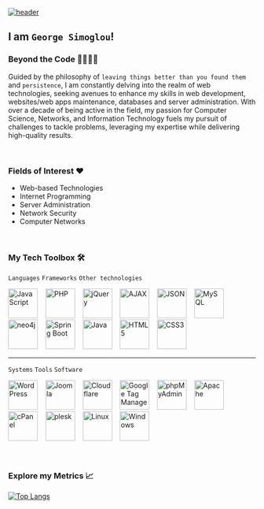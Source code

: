 [![header](https://capsule-render.vercel.app/api?type=venom&color=0:6f99b2,100:143f61&fontColor=ababab&height=225&section=header&text=Hello%20World%21&fontSize=60&animation=fadeIn)](https://github.com/gsimoglou/)

## I am `George Simoglou`!

### Beyond the Code 🫱🏻‍🫲🏼
Guided by the philosophy of `leaving things better than you found them` and `persistence`, I am constantly delving into the realm of web technologies, seeking avenues to enhance my skills in web development, websites/web apps maintenance, databases and server administration. With over a decade of being active in the field, my passion for Computer Science, Networks, and Information Technology fuels my pursuit of challenges to tackle problems, leveraging my expertise while delivering high-quality results.

<br>

### Fields of Interest ❤️
- Web-based Technologies
- Internet Programming
- Server Administration
- Network Security
- Computer Networks

<br>

### My Tech Toolbox 🛠️
`Languages` `Frameworks` `Other technologies`

<picture>
  <source media="(prefers-color-scheme: dark)" srcset="https://github.com/devicons/devicon/blob/master/icons/javascript/javascript-plain.svg">
  <source media="(prefers-color-scheme: light)" srcset="https://github.com/devicons/devicon/blob/master/icons/javascript/javascript-plain.svg">
  <img alt="JavaScript" width="60" height="60">
</picture>
&nbsp;&nbsp;
<picture>
  <source media="(prefers-color-scheme: dark)" srcset="https://github.com/devicons/devicon/blob/master/icons/php/php-original.svg">
  <source media="(prefers-color-scheme: light)" srcset="https://github.com/devicons/devicon/blob/master/icons/php/php-plain.svg">
  <img alt="PHP" width="60" height="60">
</picture>
&nbsp;&nbsp;
<picture>
  <source media="(prefers-color-scheme: dark)" srcset="https://github.com/devicons/devicon/blob/master/icons/jquery/jquery-plain-wordmark.svg">
  <source media="(prefers-color-scheme: light)" srcset="https://github.com/devicons/devicon/blob/master/icons/jquery/jquery-plain-wordmark.svg">
  <img alt="jQuery" width="60" height="60">
</picture>
&nbsp;&nbsp;
<picture>
  <source media="(prefers-color-scheme: dark)" srcset="https://static.cdnlogo.com/logos/a/29/ajax.svg">
  <source media="(prefers-color-scheme: light)" srcset="https://static.cdnlogo.com/logos/a/29/ajax.svg">
  <img alt="AJAX" width="60" height="60">
</picture>
&nbsp;&nbsp;
<picture>
  <source media="(prefers-color-scheme: dark)" srcset="https://github.com/devicons/devicon/blob/master/icons/json/json-original.svg">
  <source media="(prefers-color-scheme: light)" srcset="https://github.com/devicons/devicon/blob/master/icons/json/json-original.svg">
  <img alt="JSON" width="60" height="60">
</picture>
&nbsp;&nbsp;
<picture>
  <source media="(prefers-color-scheme: dark)" srcset="https://github.com/devicons/devicon/blob/master/icons/mysql/mysql-original-wordmark.svg">
  <source media="(prefers-color-scheme: light)" srcset="https://github.com/devicons/devicon/blob/master/icons/mysql/mysql-original-wordmark.svg">
  <img alt="MySQL" width="60" height="60">
</picture>
&nbsp;&nbsp;
<picture>
  <source media="(prefers-color-scheme: dark)" srcset="https://github.hausgold.de/assets/img/oss/boltless.svg">
  <source media="(prefers-color-scheme: light)" srcset="https://github.com/devicons/devicon/blob/master/icons/neo4j/neo4j-original-wordmark.svg">
  <img alt="neo4j" width="60" height="60">
</picture>
&nbsp;&nbsp;
<picture>
  <source media="(prefers-color-scheme: dark)" srcset="https://github.com/devicons/devicon/blob/master/icons/spring/spring-original-wordmark.svg">
  <source media="(prefers-color-scheme: light)" srcset="https://github.com/devicons/devicon/blob/master/icons/spring/spring-original-wordmark.svg">
  <img alt="Spring Boot" width="60" height="60">
</picture>
&nbsp;&nbsp;
<picture>
  <source media="(prefers-color-scheme: dark)" srcset="https://github.com/devicons/devicon/blob/master/icons/java/java-original-wordmark.svg">
  <source media="(prefers-color-scheme: light)" srcset="https://github.com/devicons/devicon/blob/master/icons/java/java-original-wordmark.svg">
  <img alt="Java" width="60" height="60">
</picture>
&nbsp;&nbsp;
<picture>
  <source media="(prefers-color-scheme: dark)" srcset="https://github.com/devicons/devicon/blob/master/icons/html5/html5-plain-wordmark.svg">
  <source media="(prefers-color-scheme: light)" srcset="https://github.com/devicons/devicon/blob/master/icons/html5/html5-plain-wordmark.svg">
  <img alt="HTML5" width="60" height="60">
</picture>
&nbsp;&nbsp;
<picture>
  <source media="(prefers-color-scheme: dark)" srcset="https://github.com/devicons/devicon/blob/master/icons/css3/css3-plain-wordmark.svg">
  <source media="(prefers-color-scheme: light)" srcset="https://github.com/devicons/devicon/blob/master/icons/css3/css3-plain-wordmark.svg">
  <img alt="CSS3" width="60" height="60">
</picture>

<hr>

`Systems` `Tools` `Software`

<picture>
  <source media="(prefers-color-scheme: dark)" srcset="https://github.com/devicons/devicon/blob/master/icons/wordpress/wordpress-original.svg">
  <source media="(prefers-color-scheme: light)" srcset="https://github.com/devicons/devicon/blob/master/icons/wordpress/wordpress-original.svg">
  <img alt="WordPress" width="60" height="60">
</picture>
&nbsp;&nbsp;
<picture>
  <source media="(prefers-color-scheme: dark)" srcset="https://www.scoutbuffalowebdesign.com/assets/images/joomla-websign-development.png">
  <source media="(prefers-color-scheme: light)" srcset="https://www.scoutbuffalowebdesign.com/assets/images/joomla-websign-development.png">
  <img alt="Joomla" width="60" height="60">
</picture>
&nbsp;&nbsp;
<picture>
  <source media="(prefers-color-scheme: dark)" srcset="https://github.com/devicons/devicon/blob/master/icons/cloudflare/cloudflare-original-wordmark.svg">
  <source media="(prefers-color-scheme: light)" srcset="https://github.com/devicons/devicon/blob/master/icons/cloudflare/cloudflare-original-wordmark.svg">
  <img alt="Cloudflare" width="60" height="60">
</picture>
&nbsp;&nbsp;
<picture>
  <source media="(prefers-color-scheme: dark)" srcset="https://www.svgrepo.com/show/353827/google-tag-manager.svg">
  <source media="(prefers-color-scheme: light)" srcset="https://www.svgrepo.com/show/353827/google-tag-manager.svg">
  <img alt="Google Tag Manager" width="60" height="60">
</picture>
&nbsp;&nbsp;
<picture>
  <source media="(prefers-color-scheme: dark)" srcset="https://icon-library.com/images/phpmyadmin-icon/phpmyadmin-icon-8.jpg">
  <source media="(prefers-color-scheme: light)" srcset="https://icon-library.com/images/phpmyadmin-icon/phpmyadmin-icon-8.jpg">
  <img alt="phpMyAdmin" width="60" height="60">
</picture>
&nbsp;&nbsp;
<picture>
  <source media="(prefers-color-scheme: dark)" srcset="https://github.com/devicons/devicon/blob/master/icons/apache/apache-original-wordmark.svg">
  <source media="(prefers-color-scheme: light)" srcset="https://github.com/devicons/devicon/blob/master/icons/apache/apache-original-wordmark.svg">
  <img alt="Apache" width="60" height="60">
</picture>
&nbsp;&nbsp;
<picture>
  <source media="(prefers-color-scheme: dark)" srcset="https://iconape.com/wp-content/files/qt/370760/svg/370760.svg">
  <source media="(prefers-color-scheme: light)" srcset="https://iconape.com/wp-content/files/qt/370760/svg/370760.svg">
  <img alt="cPanel" width="60" height="60">
</picture>
&nbsp;&nbsp;
<picture>
  <source media="(prefers-color-scheme: dark)" srcset="https://upload.wikimedia.org/wikipedia/commons/b/b2/Plesk_Logo.svg">
  <source media="(prefers-color-scheme: light)" srcset="https://upload.wikimedia.org/wikipedia/commons/b/b2/Plesk_Logo.svg">
  <img alt="plesk" width="60" height="60">
</picture>
&nbsp;&nbsp;
<picture>
  <source media="(prefers-color-scheme: dark)" srcset="https://github.com/devicons/devicon/blob/master/icons/linux/linux-original.svg">
  <source media="(prefers-color-scheme: light)" srcset="https://github.com/devicons/devicon/blob/master/icons/linux/linux-plain.svg">
  <img alt="Linux" width="60" height="60">
</picture>
&nbsp;&nbsp;
<picture>
  <source media="(prefers-color-scheme: dark)" srcset="https://github.com/devicons/devicon/blob/master/icons/windows11/windows11-original.svg">
  <source media="(prefers-color-scheme: light)" srcset="https://github.com/devicons/devicon/blob/master/icons/windows11/windows11-original.svg">
  <img alt="Windows" width="60" height="60">
</picture>

<br>
<br>
<br>

### Explore my Metrics 📈
[![Top Langs](https://github-readme-stats.vercel.app/api/top-langs/?username=gsimoglou&bg_color=30,e96443,904e95&title_color=fff&text_color=fff&layout=donut)](https://github.com/anuraghazra/github-readme-stats)
